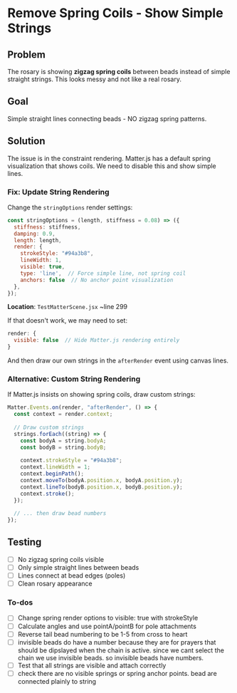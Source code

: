 <!-- d49ceb2e-402e-43f4-8cf0-fa1e437ff9fd 1fc15762-4dde-4865-9ca2-5e0cb751b6f5 -->
# Remove Spring Coils - Show Simple Strings

## Problem

The rosary is showing **zigzag spring coils** between beads instead of simple straight strings. This looks messy and not like a real rosary.

## Goal

Simple straight lines connecting beads - NO zigzag spring patterns.

## Solution

The issue is in the constraint rendering. Matter.js has a default spring visualization that shows coils. We need to disable this and show simple lines.

### Fix: Update String Rendering

Change the `stringOptions` render settings:

```javascript
const stringOptions = (length, stiffness = 0.08) => ({
  stiffness: stiffness,
  damping: 0.9,
  length: length,
  render: {
    strokeStyle: "#94a3b8",
    lineWidth: 1,
    visible: true,
    type: 'line',  // Force simple line, not spring coil
    anchors: false  // No anchor point visualization
  },
});
```

**Location**: `TestMatterScene.jsx` ~line 299

If that doesn't work, we may need to set:

```javascript
render: {
  visible: false  // Hide Matter.js rendering entirely
}
```

And then draw our own strings in the `afterRender` event using canvas lines.

### Alternative: Custom String Rendering

If Matter.js insists on showing spring coils, draw custom strings:

```javascript
Matter.Events.on(render, "afterRender", () => {
  const context = render.context;
  
  // Draw custom strings
  strings.forEach((string) => {
    const bodyA = string.bodyA;
    const bodyB = string.bodyB;
    
    context.strokeStyle = "#94a3b8";
    context.lineWidth = 1;
    context.beginPath();
    context.moveTo(bodyA.position.x, bodyA.position.y);
    context.lineTo(bodyB.position.x, bodyB.position.y);
    context.stroke();
  });
  
  // ... then draw bead numbers
});
```

## Testing

- [ ] No zigzag spring coils visible
- [ ] Only simple straight lines between beads
- [ ] Lines connect at bead edges (poles)
- [ ] Clean rosary appearance

### To-dos

- [ ] Change spring render options to visible: true with strokeStyle
- [ ] Calculate angles and use pointA/pointB for pole attachments
- [ ] Reverse tail bead numbering to be 1-5 from cross to heart
- [ ] invisible beads do have a number because they are for prayers that should be dipslayed when the chain is active. since we cant select the chain we use invisible beads. so invisible beads have numbers.
- [ ] Test that all strings are visible and attach correctly
- [ ] check there are no visible springs or spring anchor points. bead are connected plainly to string